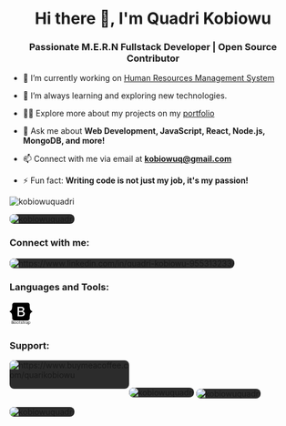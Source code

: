 <h1 align="center">Hi there 👋, I'm Quadri Kobiowu</h1>
<h3 align="center">Passionate M.E.R.N Fullstack Developer | Open Source Contributor</h3>

- 🔭 I’m currently working on [Human Resources Management System](https://github.com/kobiowuquadri/HRMS)

- 🌱 I’m always learning and exploring new technologies.

- 👨‍💻 Explore more about my projects on my [portfolio](https://my-portfolio-rho-orcin-62.vercel.app/)

- 💬 Ask me about **Web Development, JavaScript, React, Node.js, MongoDB, and more!**

- 📫 Connect with me via email at **kobiowuq@gmail.com**

- ⚡ Fun fact: **Writing code is not just my job, it's my passion!**

<p align="left"> <img src="https://komarev.com/ghpvc/?username=kobiowuquadri&label=Profile%20views&color=0e75b6&style=flat" alt="kobiowuquadri" /> </p>

<p align="left"> <a href="https://github.com/ryo-ma/github-profile-trophy"><img src="https://github-profile-trophy.vercel.app/?username=kobiowuquadri" alt="kobiowuquadri" style="background-color: #2c2c2c; border-radius: 8px;" /></a> </p>

<h3 align="left">Connect with me:</h3>
<p align="left">
  <a href="https://linkedin.com/in/https://www.linkedin.com/in/quadri-kobiowu-955313233/" target="blank"><img align="center" src="https://raw.githubusercontent.com/rahuldkjain/github-profile-readme-generator/master/src/images/icons/Social/linked-in-alt.svg" alt="https://www.linkedin.com/in/quadri-kobiowu-955313233/" height="30" width="40" style="background-color: #2c2c2c; border-radius: 8px;" /></a>
</p>

<h3 align="left">Languages and Tools:</h3>
<p align="left">
  <a href="https://getbootstrap.com" target="_blank" rel="noreferrer"> <img src="https://raw.githubusercontent.com/devicons/devicon/master/icons/bootstrap/bootstrap-plain-wordmark.svg" alt="bootstrap" width="40" height="40" style="background-color: #2c2c2c; border-radius: 8px;"/> </a>
  <!-- Add similar styles to other icons -->
</p>

<h3 align="left">Support:</h3>
<p><a href="https://www.buymeacoffee.com/quarikobiowu"> <img align="left" src="https://cdn.buymeacoffee.com/buttons/v2/default-yellow.png" height="50" width="210" alt="https://www.buymeacoffee.com/quarikobiowu" style="background-color: #2c2c2c; border-radius: 8px;"/></a></p><br><br>

<p><img align="left" src="https://github-readme-stats.vercel.app/api/top-langs?username=kobiowuquadri&show_icons=true&locale=en&layout=compact" alt="kobiowuquadri" style="background-color: #2c2c2c; border-radius: 8px;"/></p>

<p>&nbsp;<img align="center" src="https://github-readme-stats.vercel.app/api?username=kobiowuquadri&show_icons=true&locale=en" alt="kobiowuquadri" style="background-color: #2c2c2c; border-radius: 8px;"/></p>

<p><img align="center" src="https://github-readme-streak-stats.herokuapp.com/?user=kobiowuquadri&" alt="kobiowuquadri" style="background-color: #2c2c2c; border-radius: 8px;"/></p>
